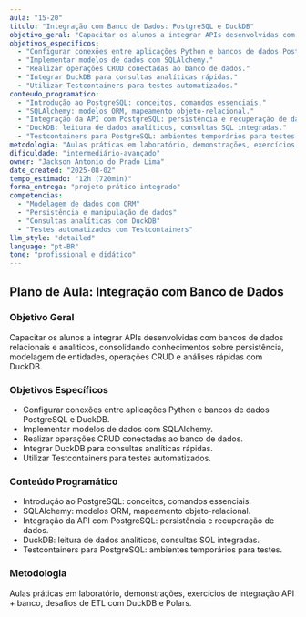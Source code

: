 ```yaml
---
aula: "15-20"
titulo: "Integração com Banco de Dados: PostgreSQL e DuckDB"
objetivo_geral: "Capacitar os alunos a integrar APIs desenvolvidas com bancos de dados relacionais e analíticos, consolidando conhecimentos sobre persistência, modelagem de entidades, operações CRUD e análises rápidas com DuckDB."
objetivos_especificos:
  - "Configurar conexões entre aplicações Python e bancos de dados PostgreSQL e DuckDB."
  - "Implementar modelos de dados com SQLAlchemy."
  - "Realizar operações CRUD conectadas ao banco de dados."
  - "Integrar DuckDB para consultas analíticas rápidas."
  - "Utilizar Testcontainers para testes automatizados."
conteudo_programatico:
  - "Introdução ao PostgreSQL: conceitos, comandos essenciais."
  - "SQLAlchemy: modelos ORM, mapeamento objeto-relacional."
  - "Integração da API com PostgreSQL: persistência e recuperação de dados."
  - "DuckDB: leitura de dados analíticos, consultas SQL integradas."
  - "Testcontainers para PostgreSQL: ambientes temporários para testes."
metodologia: "Aulas práticas em laboratório, demonstrações, exercícios de integração API + banco, desafios de ETL com DuckDB e Polars."
dificuldade: "intermediário-avançado"
owner: "Jackson Antonio do Prado Lima"
date_created: "2025-08-02"
tempo_estimado: "12h (720min)"
forma_entrega: "projeto prático integrado"
competencias:
  - "Modelagem de dados com ORM"
  - "Persistência e manipulação de dados"
  - "Consultas analíticas com DuckDB"
  - "Testes automatizados com Testcontainers"
llm_style: "detailed"
language: "pt-BR"
tone: "profissional e didático"
---
```


## Plano de Aula: Integração com Banco de Dados

### Objetivo Geral
Capacitar os alunos a integrar APIs desenvolvidas com bancos de dados relacionais e analíticos, consolidando conhecimentos sobre persistência, modelagem de entidades, operações CRUD e análises rápidas com DuckDB.

### Objetivos Específicos
- Configurar conexões entre aplicações Python e bancos de dados PostgreSQL e DuckDB.
- Implementar modelos de dados com SQLAlchemy.
- Realizar operações CRUD conectadas ao banco de dados.
- Integrar DuckDB para consultas analíticas rápidas.
- Utilizar Testcontainers para testes automatizados.

### Conteúdo Programático
- Introdução ao PostgreSQL: conceitos, comandos essenciais.
- SQLAlchemy: modelos ORM, mapeamento objeto-relacional.
- Integração da API com PostgreSQL: persistência e recuperação de dados.
- DuckDB: leitura de dados analíticos, consultas SQL integradas.
- Testcontainers para PostgreSQL: ambientes temporários para testes.

### Metodologia
Aulas práticas em laboratório, demonstrações, exercícios de integração API + banco, desafios de ETL com DuckDB e Polars.
